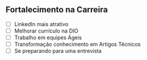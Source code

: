 ## Fortalecimento na Carreira

- [ ] LinkedIn mais atrativo
- [ ] Melhorar currículo na DIO
- [ ] Trabalho em equipes Ágeis
- [ ] Transformação conhecimento em Artigos Técnicos
- [ ] Se preparando para uma entrevista

